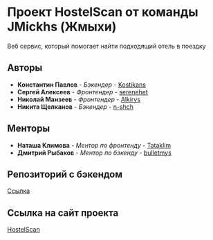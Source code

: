 # Проект HostelScan от команды JMickhs (Жмыхи)

Веб сервис, который помогает найти подходящий отель в поездку

## Авторы

* **Константин Павлов** - *Бэкендер* - [Kostikans](https://github.com/Kostikans)
* **Сергей Алексеев** - *Фронтендер* - [serenehet](https://github.com/serenehet)
* **Николай Манзеев** - *Фронтендер* - [Alkirys](https://github.com/Alkirys)
* **Никита Щелканов** - *Бэкендер* - [n-shch](https://github.com/n-shch')


## Менторы
* **Наташа Климова** - *Ментор по фронтенду* - [Tataklim](https://github.com/Tataklim)
* **Дмитрий Рыбаков** - *Ментор по бэкенду* - [bulletmys](https://github.com/bulletmys)

## Репозиторий с бэкендом
[Ссылка](https://github.com/go-park-mail-ru/2020_2_JMickhs)

## Ссылка на сайт проекта
[HostelScan](https://hostelscan.ru/)
